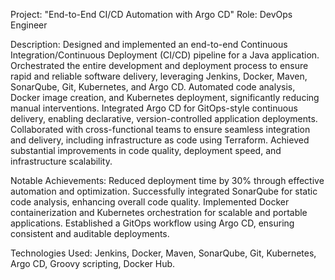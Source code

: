 












Project: "End-to-End CI/CD Automation with Argo CD"
Role: DevOps Engineer

Description:
Designed and implemented an end-to-end Continuous Integration/Continuous Deployment (CI/CD) pipeline for a Java application.
Orchestrated the entire development and deployment process to ensure rapid and reliable software delivery, leveraging Jenkins, Docker, Maven, SonarQube, Git, Kubernetes, and Argo CD.
Automated code analysis, Docker image creation, and Kubernetes deployment, significantly reducing manual interventions.
Integrated Argo CD for GitOps-style continuous delivery, enabling declarative, version-controlled application deployments.
Collaborated with cross-functional teams to ensure seamless integration and delivery, including infrastructure as code using Terraform.
Achieved substantial improvements in code quality, deployment speed, and infrastructure scalability.

Notable Achievements:
Reduced deployment time by 30% through effective automation and optimization.
Successfully integrated SonarQube for static code analysis, enhancing overall code quality.
Implemented Docker containerization and Kubernetes orchestration for scalable and portable applications.
Established a GitOps workflow using Argo CD, ensuring consistent and auditable deployments.

Technologies Used:
Jenkins, Docker, Maven, SonarQube, Git, Kubernetes, Argo CD, Groovy scripting, Docker Hub.
